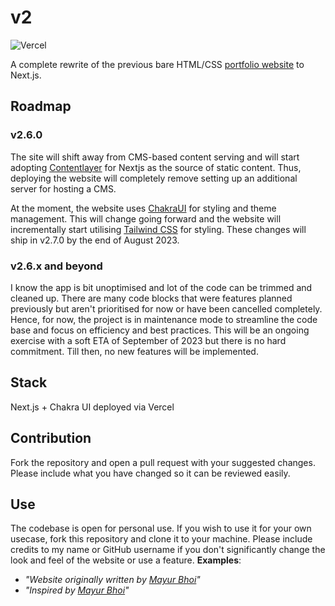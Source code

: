 # v2

![Vercel](https://therealsujitk-vercel-badge.vercel.app/?app=portfolio-v2-plum-two)

A complete rewrite of the previous bare HTML/CSS [portfolio website](https://old.mayurbhoi.com) to Next.js.

## Roadmap

### v2.6.0
The site will shift away from CMS-based content serving and will start adopting [Contentlayer](https://www.contentlayer.dev/) for Nextjs as the source of static content. Thus, deploying the website will completely remove setting up an additional server for hosting a CMS.

At the moment, the website uses [ChakraUI](https://chakra-ui.com/) for styling and theme management. This will change going forward and the website will incrementally start utilising [Tailwind CSS](https://tailwindcss.com/) for styling. These changes will ship in v2.7.0 by the end of August 2023.

### v2.6.x and beyond
I know the app is bit unoptimised and lot of the code can be trimmed and cleaned up. There are many code blocks that were features planned previously but aren't prioritised for now or have been cancelled completely. Hence, for now, the project is in maintenance mode to streamline the code base and focus on efficiency and best practices. This will be an ongoing exercise with a soft ETA of September of 2023 but there is no hard commitment. Till then, no new features will be implemented.

## Stack

Next.js + Chakra UI deployed via Vercel

## Contribution

Fork the repository and open a pull request with your suggested changes. Please include what you have changed so it can be reviewed easily.

## Use

The codebase is open for personal use. If you wish to use it for your own usecase, fork this repository and clone it to your machine. Please include credits to my name or GitHub username if you don't significantly change the look and feel of the website or use a feature.
**Examples**:
- _"Website originally written by [Mayur Bhoi](https://mayur.wtf)"_
- _"Inspired by [Mayur Bhoi](https://mayur.wtf)"_

